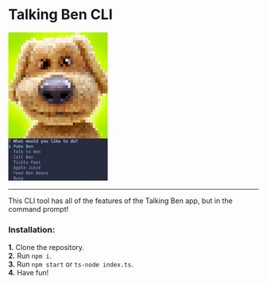 # Talking Ben CLI

<img src="ben-cli.png" alt="Example" width="200"/>

---

This CLI tool has all of the features of the Talking Ben app, but in the command prompt!

### **Installation:**

**1.** Clone the repository.\
**2.** Run `npm i`.\
**3.** Run `npm start` or `ts-node index.ts`.\
**4.** Have fun!
